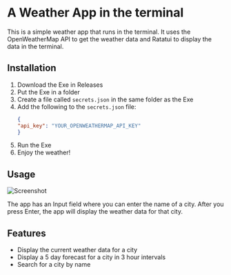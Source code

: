 # A Weather App in the terminal

This is a simple weather app that runs in the terminal. It uses the OpenWeatherMap API to get the weather data and Ratatui to display the data in the terminal.

## Installation

1. Download the Exe in Releases
2. Put the Exe in a folder
3. Create a file called `secrets.json` in the same folder as the Exe
4. Add the following to the `secrets.json` file:
    ```json
    {
    "api_key": "YOUR_OPENWEATHERMAP_API_KEY"
    }
    ```
5. Run the Exe
6. Enjoy the weather!

## Usage

![Screenshot](https://i.imgur.com/e22Htoa.png)

The app has an Input field where you can enter the name of a city. After you press Enter, the app will display the weather data for that city.

## Features

- Display the current weather data for a city
- Display a 5 day forecast for a city in 3 hour intervals
- Search for a city by name